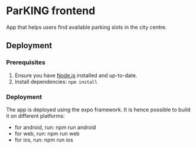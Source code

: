 # ParKING frontend
App that helps users find available parking slots in the city centre.
## Deployment
### Prerequisites
1. Ensure you have [Node.js](https://nodejs.org/) installed and up-to-date.
2. Install dependencies: ```npm install```
### Deployment
The app is deployed using the expo framework. It is hence possible to build it on different platforms: 
- for android, run: npm run android
- for web, run: npm run web
- for ios, run: npm run ios